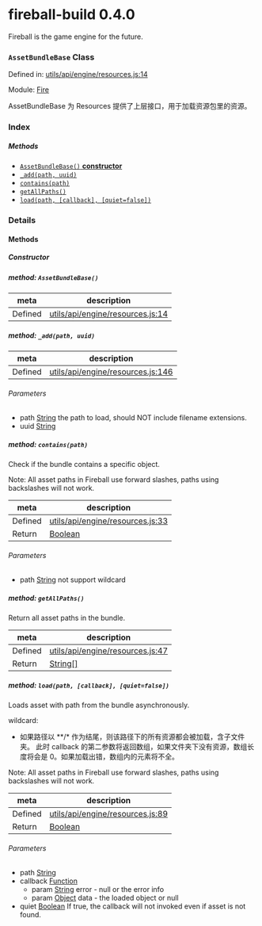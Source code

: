 
# fireball-build 0.4.0

Fireball is the game engine for the future.

### `AssetBundleBase` Class


Defined in: [utils/api/engine/resources.js:14](../files/utils/api/engine/resources.js.js)

Module: [Fire](../modules/Fire.md)




AssetBundleBase 为 Resources 提供了上层接口，用于加载资源包里的资源。

### Index



##### Methods

  - [`AssetBundleBase()` **constructor**](#method-assetbundlebase)
  - [`_add(path, uuid)`](#method-_addpath-uuid)
  - [`contains(path)`](#method-containspath)
  - [`getAllPaths()`](#method-getallpaths)
  - [`load(path, [callback], [quiet=false])`](#method-loadpath-callback-quietfalse)





### Details




<!-- Method Block -->
#### Methods

##### Constructor

##### method: `AssetBundleBase()`



| meta | description |
|------|-------------|
| Defined | [utils/api/engine/resources.js:14](../files/utils_api_engine_resources.js.md#l14) |



##### method: `_add(path, uuid)`



| meta | description |
|------|-------------|
| Defined | [utils/api/engine/resources.js:146](../files/utils_api_engine_resources.js.md#l146) |

###### Parameters
- path <a href="https://developer.mozilla.org/en/JavaScript/Reference/Global_Objects/String" class="crosslink external" target="_blank">String</a> the path to load, should NOT include filename extensions.
- uuid <a href="https://developer.mozilla.org/en/JavaScript/Reference/Global_Objects/String" class="crosslink external" target="_blank">String</a>  


##### method: `contains(path)`

Check if the bundle contains a specific object.

Note:
All asset paths in Fireball use forward slashes, paths using backslashes will not work.

| meta | description |
|------|-------------|
| Defined | [utils/api/engine/resources.js:33](../files/utils_api_engine_resources.js.md#l33) |
| Return 		 | <a href="https://developer.mozilla.org/en/JavaScript/Reference/Global_Objects/Boolean" class="crosslink external" target="_blank">Boolean</a> 

###### Parameters
- path <a href="https://developer.mozilla.org/en/JavaScript/Reference/Global_Objects/String" class="crosslink external" target="_blank">String</a> not support wildcard


##### method: `getAllPaths()`

Return all asset paths in the bundle.

| meta | description |
|------|-------------|
| Defined | [utils/api/engine/resources.js:47](../files/utils_api_engine_resources.js.md#l47) |
| Return 		 | <a href="https://developer.mozilla.org/en/JavaScript/Reference/Global_Objects/String" class="crosslink external" target="_blank">String[]</a> 



##### method: `load(path, [callback], [quiet=false])`

Loads asset with path from the bundle asynchronously.

wildcard:
- 如果路径以 &#42;&#42;&#47;&#42; 作为结尾，则该路径下的所有资源都会被加载，含子文件夹。
  此时 callback 的第二参数将返回数组，如果文件夹下没有资源，数组长度将会是 0。如果加载出错，数组内的元素将不全。

Note:
All asset paths in Fireball use forward slashes, paths using backslashes will not work.

| meta | description |
|------|-------------|
| Defined | [utils/api/engine/resources.js:89](../files/utils_api_engine_resources.js.md#l89) |
| Return 		 | <a href="https://developer.mozilla.org/en/JavaScript/Reference/Global_Objects/Boolean" class="crosslink external" target="_blank">Boolean</a> 

###### Parameters
- path <a href="https://developer.mozilla.org/en/JavaScript/Reference/Global_Objects/String" class="crosslink external" target="_blank">String</a>  
- callback <a href="https://developer.mozilla.org/en/JavaScript/Reference/Global_Objects/Function" class="crosslink external" target="_blank">Function</a>  
	- param <a href="https://developer.mozilla.org/en/JavaScript/Reference/Global_Objects/String" class="crosslink external" target="_blank">String</a> error - null or the error info
	- param <a href="https://developer.mozilla.org/en/JavaScript/Reference/Global_Objects/Object" class="crosslink external" target="_blank">Object</a> data - the loaded object or null
- quiet <a href="https://developer.mozilla.org/en/JavaScript/Reference/Global_Objects/Boolean" class="crosslink external" target="_blank">Boolean</a> If true, the callback will not invoked even if asset is not found.




